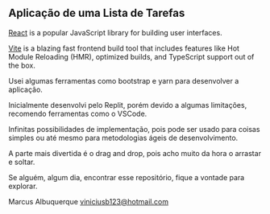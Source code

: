 ## Aplicação de uma Lista de Tarefas

[React](https://reactjs.org/) is a popular JavaScript library for building user interfaces.

[Vite](https://vitejs.dev/) is a blazing fast frontend build tool that includes features like Hot Module Reloading (HMR), optimized builds, and TypeScript support out of the box.

Usei algumas ferramentas como bootstrap e yarn para desenvolver a aplicação.

Inicialmente desenvolvi pelo Replit, porém devido a algumas limitações, recomendo ferramentas como o VSCode.

Infinitas possibilidades de implementação, pois pode ser usado para coisas simples ou até mesmo para metodologias ágeis de desenvolvimento.

A parte mais divertida é o drag and drop, pois acho muito da hora o arrastar e soltar.

Se alguém, algum dia, encontrar esse repositório, fique a vontade para explorar.



Marcus Albuquerque
viniciusb123@hotmail.com
